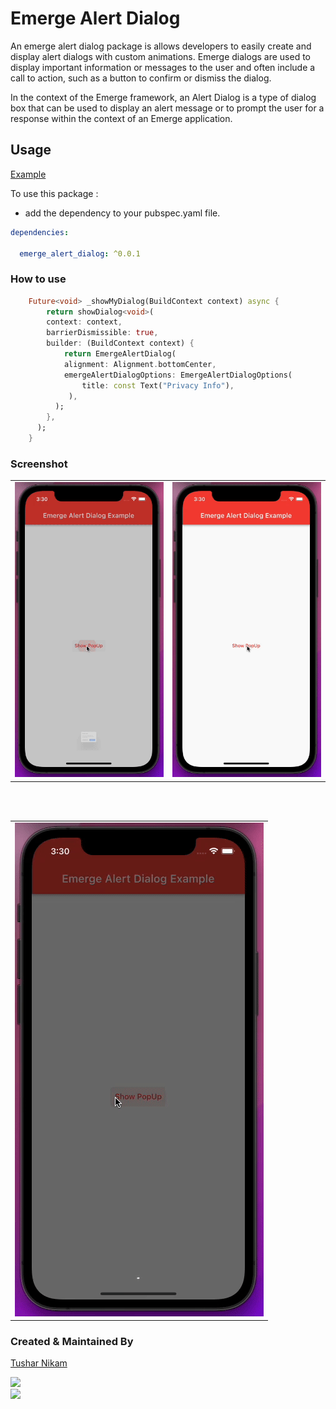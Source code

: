 # Emerge Alert Dialog

An emerge alert dialog package is allows developers to easily create and display alert dialogs with custom animations. Emerge dialogs are used to display important information or messages to the user and often include a call to action, such as a button to confirm or dismiss the dialog.

In the context of the Emerge framework, an Alert Dialog is a type of dialog box that can be used to display an alert message or to prompt the user for a response within the context of an Emerge application.


## Usage

[Example](https://github.com/champ96k/emerge_alert_dialog/tree/main/example)

To use this package :

- add the dependency to your pubspec.yaml file.

```yaml
dependencies:

  emerge_alert_dialog: ^0.0.1
```

### How to use

```dart
    Future<void> _showMyDialog(BuildContext context) async {
        return showDialog<void>(
        context: context,
        barrierDismissible: true,
        builder: (BuildContext context) {
            return EmergeAlertDialog(
            alignment: Alignment.bottomCenter,
            emergeAlertDialogOptions: EmergeAlertDialogOptions(
                title: const Text("Privacy Info"),
             ),
          );
        },
      );
    }
```

### Screenshot


<table>
  <tr>
    <td><img src="https://raw.githubusercontent.com/champ96k/emerge_alert_dialog/main/screenshot/screenshot1.gif"></td>
    <td><img src="https://raw.githubusercontent.com/champ96k/emerge_alert_dialog/main/screenshot/screenshot2.gif"></td>
  </tr>
 </table>

<br>
<br>

 <table>
  <tr>
    <td><img src="https://raw.githubusercontent.com/champ96k/emerge_alert_dialog/main/screenshot/screenshot3.gif"></td>
  </tr>
 </table>


### Created & Maintained By

[Tushar Nikam](https://champ96k.github.io)

<a href="https://www.twitter.com/champ_96k"><img src="https://img.shields.io/badge/twitter-%231DA1F2.svg?&style=for-the-badge&logo=twitter&logoColor=white" height=25> </a>
<br>
<a href="https://www.linkedin.com/in/tushar-nikam-a29a97131/"><img src="https://img.shields.io/badge/linkedin-%230077B5.svg?&style=for-the-badge&logo=linkedin&logoColor=white" height=25></a>
